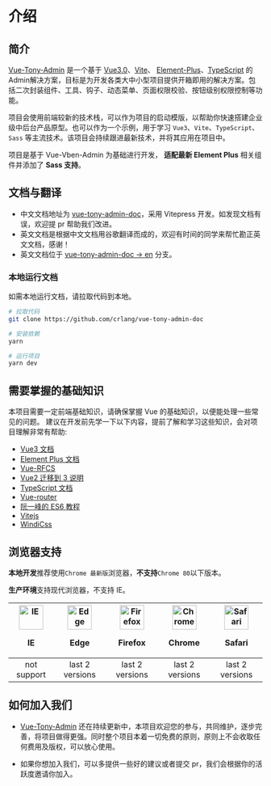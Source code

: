 # 介绍

## 简介

[Vue-Tony-Admin](https://github.com/crlang/vue-tony-admin) 是一个基于 [Vue3.0](https://github.com/vuejs/vue-next)、[Vite](https://github.com/vitejs/vite)、 [Element-Plus](https://github.com/element-plus/element-plus)、[TypeScript](https://www.typescriptlang.org/) 的Admin解决方案，目标是为开发各类大中小型项目提供开箱即用的解决方案。包括二次封装组件、工具、钩子、动态菜单、页面权限校验、按钮级别权限控制等功能。

项目会使用前端较新的技术栈，可以作为项目的启动模版，以帮助你快速搭建企业级中后台产品原型。也可以作为一个示例，用于学习 `Vue3`、`Vite`、`TypeScript`、`Sass` 等主流技术。该项目会持续跟进最新技术，并将其应用在项目中。

项目是基于 Vue-Vben-Admin 为基础进行开发， **适配最新 Element Plus** 相关组件并添加了 **Sass 支持**。


## 文档与翻译

- 中文文档地址为 [vue-tony-admin-doc](https://github.com/crlang/vue-tony-admin-doc)，采用 Vitepress 开发。如发现文档有误，欢迎提 pr 帮助我们改进。
- 英文文档是根据中文文档用谷歌翻译而成的，欢迎有时间的同学来帮忙勘正英文文档，感谢！
- 英文文档位于 [vue-tony-admin-doc -> en](https://github.com/crlang/vue-tony-admin-doc/tree/en/) 分支。

### 本地运行文档

如需本地运行文档，请拉取代码到本地。

```bash
# 拉取代码
git clone https://github.com/crlang/vue-tony-admin-doc

# 安装依赖
yarn

# 运行项目
yarn dev
```

## 需要掌握的基础知识

本项目需要一定前端基础知识，请确保掌握 Vue 的基础知识，以便能处理一些常见的问题。
建议在开发前先学一下以下内容，提前了解和学习这些知识，会对项目理解非常有帮助:

- [Vue3 文档](https://v3.vuejs.org/)
- [Element Plus 文档](https://element-plus.org/)
- [Vue-RFCS](https://github.com/vuejs/rfcs)
- [Vue2 迁移到 3 说明](https://v3.vuejs.org/guide/migration/introduction.html)
- [TypeScript 文档](https://www.typescriptlang.org/)
- [Vue-router](https://next.router.vuejs.org/)
- [阮一峰的 ES6 教程](https://es6.ruanyifeng.com/)
- [Vitejs](https://vitejs.dev/)
- [WindiCss](https://windicss.netlify.app/)

<!-- ## 模版

- [vue-tony-admin](https://github.com/crlang/vue-tony-admin)

该版本主要是提供一些 `Demo` 示例及插件的使用集成方式，主要用于参考。如果对项目不是很熟悉，不建议在此基础上进行开发，请使用下方提供的精简版本。

- [vue-tony-admin-basic](https://github.com/crlang/vue-tony-admin-basic)

`vue-tony-admin` 精简版本。删除了相关示例、无用文件及功能、依赖。可以根据自身需求安装对应的依赖。因为使用的是 `vite`，依赖删除不会导致相关组件或者 `hook` 发出警告。只在需要的时候**安装对应的库**即可。 -->

## 浏览器支持

**本地开发**推荐使用`Chrome 最新版`浏览器，**不支持**`Chrome 80`以下版本。

**生产环境**支持现代浏览器，不支持 IE。

| <img src="/images/browser/internet-explorer_9-11.svg" alt="IE" width="48px" height="48px"  /><p>IE</p> | <img src="/images/browser/edge.svg" alt=" Edge" width="48px" height="48px" /><p>Edge</p> | <img src="/images/browser/firefox.svg" alt="Firefox" width="48px" height="48px" /><p>Firefox</p> | <img src="/images/browser/chrome.svg" alt="Chrome" width="48px" height="48px" /><p>Chrome</p> | <img src="/images/browser/safari.svg" alt="Safari" width="48px" height="48px" /><p>Safari</p> |
| :-: | :-: | :-: | :-: | :-: |
| not support | last 2 versions | last 2 versions | last 2 versions | last 2 versions |

## 如何加入我们

- [Vue-Tony-Admin](https://github.com/crlang/vue-tony-admin) 还在持续更新中，本项目欢迎您的参与，共同维护，逐步完善，将项目做得更强。同时整个项目本着一切免费的原则，原则上不会收取任何费用及版权，可以放心使用。

- 如果你想加入我们，可以多提供一些好的建议或者提交 pr，我们会根据你的活跃度邀请你加入。
